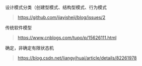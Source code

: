 

设计模式分类（创建型模式、结构型模式、行为模式

> https://github.com/jiayisheji/blog/issues/2



传统软件模型

> https://www.cnblogs.com/tupo/p/15626111.html



确定，非确定有限状态机

> https://blog.csdn.net/liangyihuai/article/details/82261978







